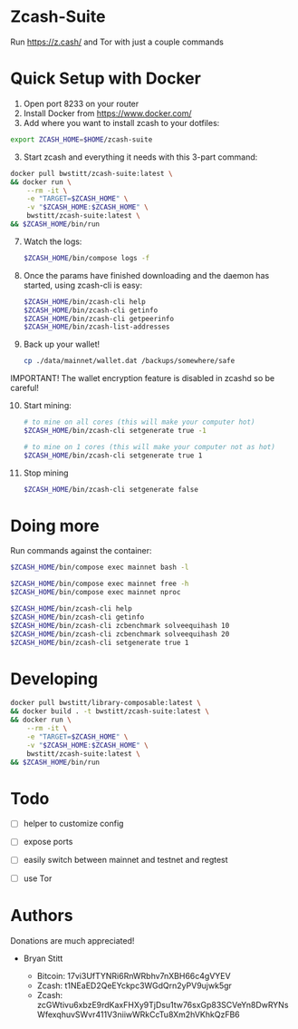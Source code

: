 # Zcash-Suite

Run https://z.cash/ and Tor with just a couple commands

# Quick Setup with Docker

1. Open port 8233 on your router
2. Install Docker from https://www.docker.com/
3. Add where you want to install zcash to your dotfiles:

```bash
export ZCASH_HOME=$HOME/zcash-suite
```

3. Start zcash and everything it needs with this 3-part command:
```bash
docker pull bwstitt/zcash-suite:latest \
&& docker run \
    --rm -it \
    -e "TARGET=$ZCASH_HOME" \
    -v "$ZCASH_HOME:$ZCASH_HOME" \
    bwstitt/zcash-suite:latest \
&& $ZCASH_HOME/bin/run
```

7. Watch the logs:

    ```bash
    $ZCASH_HOME/bin/compose logs -f
    ```
8. Once the params have finished downloading and the daemon has started, using zcash-cli is easy:

    ```bash
    $ZCASH_HOME/bin/zcash-cli help
    $ZCASH_HOME/bin/zcash-cli getinfo
    $ZCASH_HOME/bin/zcash-cli getpeerinfo
    $ZCASH_HOME/bin/zcash-list-addresses
    ```
9. Back up your wallet!

    ```bash
    cp ./data/mainnet/wallet.dat /backups/somewhere/safe
    ```

IMPORTANT! The wallet encryption feature is disabled in zcashd so be careful!

10. Start mining:

    ```bash
    # to mine on all cores (this will make your computer hot)
    $ZCASH_HOME/bin/zcash-cli setgenerate true -1

    # to mine on 1 cores (this will make your computer not as hot)
    $ZCASH_HOME/bin/zcash-cli setgenerate true 1
    ```
10. Stop mining

    ```bash
    $ZCASH_HOME/bin/zcash-cli setgenerate false
    ```


# Doing more

Run commands against the container:
```bash
$ZCASH_HOME/bin/compose exec mainnet bash -l

$ZCASH_HOME/bin/compose exec mainnet free -h
$ZCASH_HOME/bin/compose exec mainnet nproc

$ZCASH_HOME/bin/zcash-cli help
$ZCASH_HOME/bin/zcash-cli getinfo
$ZCASH_HOME/bin/zcash-cli zcbenchmark solveequihash 10
$ZCASH_HOME/bin/zcash-cli zcbenchmark solveequihash 20
$ZCASH_HOME/bin/zcash-cli setgenerate true 1
```


# Developing

```bash
docker pull bwstitt/library-composable:latest \
&& docker build . -t bwstitt/zcash-suite:latest \
&& docker run \
    --rm -it \
    -e "TARGET=$ZCASH_HOME" \
    -v "$ZCASH_HOME:$ZCASH_HOME" \
    bwstitt/zcash-suite:latest \
&& $ZCASH_HOME/bin/run
```


# Todo

 * [ ] helper to customize config
 * [ ] expose ports
 * [ ] easily switch between mainnet and testnet and regtest
 * [ ] use Tor


# Authors

Donations are much appreciated!

 - Bryan Stitt <bryan at stitthappens.com>
     - Bitcoin: 17vi3UfTYNRi6RnWRbhv7nXBH66c4gVYEV
     - Zcash: t1NEaED2QeEYckpc3WGdQrn2yPV9ujwk5gr
     - Zcash: zcGWtivu6xbzE9rdKaxFHXy9TjDsu1tw76sxGp83SCVeYn8DwRYNsWfexqhuvSWvr411V3niiwWRkCcTu8Xm2hVKhkQzFB6
